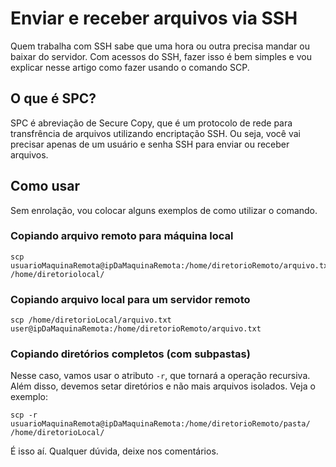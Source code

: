# Enviar e receber arquivos via SSH

Quem trabalha com SSH sabe que uma hora ou outra precisa mandar ou baixar do servidor. Com acessos do SSH, fazer isso é bem simples e vou explicar nesse artigo como fazer usando o comando SCP.

## O que é SPC?
SPC é abreviação de Secure Copy, que é um protocolo de rede para transfrência de arquivos utilizando encriptação SSH. Ou seja, você vai precisar apenas de um usuário e senha SSH para enviar ou receber arquivos.

## Como usar

Sem enrolação, vou colocar alguns exemplos de como utilizar o comando.


### Copiando arquivo remoto para máquina local

```
scp usuarioMaquinaRemota@ipDaMaquinaRemota:/home/diretorioRemoto/arquivo.txt /home/diretoriolocal/
```

### Copiando arquivo local para um servidor remoto

```
scp /home/diretorioLocal/arquivo.txt user@ipDaMaquinaRemota:/home/diretorioRemoto/arquivo.txt
```


### Copiando diretórios completos (com subpastas)

Nesse caso, vamos usar o atributo `-r`, que tornará a operação recursiva.
Além disso, devemos setar diretórios e não mais arquivos isolados.
Veja o exemplo:

```
scp -r usuarioMaquinaRemota@ipDaMaquinaRemota:/home/diretorioRemoto/pasta/ /home/diretorioLocal/
```

É isso aí.
Qualquer dúvida, deixe nos comentários.
